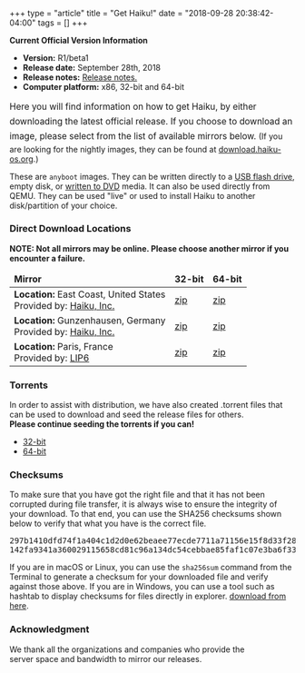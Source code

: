 +++
type = "article"
title = "Get Haiku!"
date = "2018-09-28 20:38:42-04:00"
tags = []
+++

<div class="box-release-info-right">
<p><strong>Current Official Version Information</strong></p>
<ul>
	<li><strong>Version:</strong> R1/beta1</li>
	<li><strong>Release date:</strong> September 28th, 2018 </li>
	<li><strong>Release notes:</strong> <a href="/get-haiku/release-notes/">Release notes.</a> </li>
	<li><strong>Computer platform:</strong> x86, 32-bit and 64-bit</li>
	<!--li><strong>Important:</strong> <a href="https://dev.haiku-os.org/wiki/R1/Beta1/ReleaseAddendum">Post Release Addendum</a></li-->
</ul>
</div>

<span style="font-size:1.1em;line-height:1.7em !important;margin-bottom:25px !important;">
Here you will find information on how to get Haiku, by either downloading
the latest official release. <!--or purchasing an installation CD from
Haiku, Inc. (not yet available). The proceeds from ordering CD's will be
used by Haiku, Inc. to help speed the release of Haiku R1.--> If you choose
to download an image, please select from the list of available mirrors
below.
</span> (If you are looking for the nightly images, they can be found at <a href="https://download.haiku-os.org">download.haiku-os.org</a>.)

These are `anyboot` images. They can be
written directly to a <a href="/guides/installing/making_haiku_usb_stick">USB flash drive</a>,
empty disk, or <a href="/get-haiku/burn-cd">written to DVD</a> media.
It can also be used directly from QEMU.
They can be used "live" or used to install Haiku to another disk/partition of your choice.

### Direct Download Locations

<p><strong>NOTE: Not all mirrors may be online. Please choose another mirror if you encounter a failure.</strong></p>

<div class="nolinks">
<table id="mirrors">
<thead style="font-weight: bold;">
<tr>
<td>Mirror</td>
<td>32-bit</td>
<td>64-bit</td>
</tr>
</thead>
<tbody>
    <tr class="odd">
      <td class="location"><b>Location:</b> East Coast, United States <br/>Provided by: <a target="_blank" class="ext" href="http://haiku-inc.org" title="Haiku, Inc.">Haiku, Inc.</a></td>
      <td><a class="track" href="https://s3.wasabisys.com/haiku-release/r1beta1/haiku-r1beta1-x86_gcc2_hybrid-anyboot.zip">zip</a></td>
      <td><a class="track" href="https://s3.wasabisys.com/haiku-release/r1beta1/haiku-r1beta1-x86_64-anyboot.zip">zip</a></td>
    </tr>
    <tr class="even">
      <td class="location"><b>Location:</b> Gunzenhausen, Germany <br/>Provided by: <a target="_blank" class="ext" href="http://haiku-inc.org" title="Haiku, Inc.">Haiku, Inc.</a></td>
      <td><a class="track" href="https://cdn.haiku-os.org/haiku-release/r1beta1/haiku-r1beta1-x86_gcc2_hybrid-anyboot.zip">zip</a></td>
      <td><a class="track" href="https://cdn.haiku-os.org/haiku-release/r1beta1/haiku-r1beta1-x86_64-anyboot.zip">zip</a></td>
    </tr>
    <tr class="odd">
      <td class="location"><b>Location:</b> Paris, France<br/>Provided by: <a target="_blank" class="ext" href="http://www.lip6.fr/" title="LIP6">LIP6</a></td>
      <td><a class="track" href="https://ftp.lip6.fr/pub/haiku/releases/r1beta1/haiku-r1beta1-x86_gcc2_hybrid-anyboot.zip">zip</a></td>
      <td><a class="track" href="https://ftp.lip6.fr/pub/haiku/releases/r1beta1/haiku-r1beta1-x86_64-anyboot.zip">zip</a></td>
    </tr>
</tbody>
</table>
</div>

### Torrents

<p>In order to assist with distribution, we have also created .torrent files that can be used to download and seed the release files for others.<br/>
<b>Please continue seeding the torrents if you can!</b></p>
<ul>
 <li><a class="track" href="https://cdn.haiku-os.org/haiku-release/r1beta1/haiku-r1beta1-x86_gcc2_hybrid-anyboot.zip.torrent">32-bit</a></li>
 <li><a class="track" href="https://cdn.haiku-os.org/haiku-release/r1beta1/haiku-r1beta1-x86_64-anyboot.zip.torrent">64-bit</a></li>
</ul>

<h3>Checksums</h3>

<p>To make sure that you have got the right file and that it has not been corrupted during file transfer, it is always wise to ensure the integrity of your download. To that end, you can use the SHA256 checksums shown below to verify that what you have is the correct file.</p>

<pre>
297b1410dfd74f1a404c1d2d0e62beaee77ecde7711a71156e15f8d33f2899ed haiku-r1beta1-x86_64-anyboot.zip
142fa9341a360029115658cd81c96a134dc54cebbae85faf1c07e3ba6f33b812 haiku-r1beta1-x86_gcc2_hybrid-anyboot.zip
</pre>

<p>
	If you are in macOS or Linux, you can use the <code>sha256sum</code>
	command from the Terminal to generate a checksum for your downloaded
	file and verify against those above. If you are in Windows, you can use
	a tool such as hashtab to display checksums for files directly in explorer.
	<a href="http://implbits.com/products/hashtab/" title="Download hashtab">download from here</a>.
	</p>

<h3 class="App_People_32">Acknowledgment</h3>

<p style="padding-right:50px;">
	We thank all the organizations and companies who provide the server space
	and bandwidth to mirror our releases.
</p>

<!--
<img src="/files/images/logos/logo_all-download-mirrors.png" halign="center" />
-->
